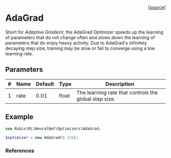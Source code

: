 <span style="float:right;"><a href="https://github.com/RubixML/ML/blob/master/src/NeuralNet/Optimizers/AdaGrad.php">[source]</a></span>

# AdaGrad
Short for *Adaptive Gradient*, the AdaGrad Optimizer speeds up the learning of parameters that do not change often and slows down the learning of parameters that do enjoy heavy activity. Due to AdaGrad's infinitely decaying step size, training may be slow or fail to converge using a low learning rate.

## Parameters
| # | Name | Default | Type | Description |
|---|---|---|---|---|
| 1 | rate | 0.01 | float | The learning rate that controls the global step size. |

## Example
```php
use Rubix\ML\NeuralNet\Optimizers\AdaGrad;

$optimizer = new AdaGrad(0.125);
```

### References
[^1]: J. Duchi et al. (2011). Adaptive Subgradient Methods for Online Learning and Stochastic Optimization.